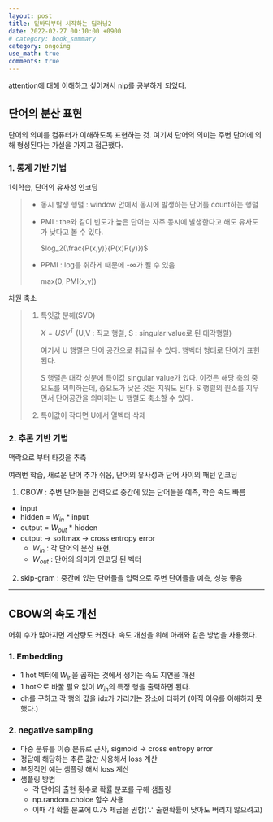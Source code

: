 ```yaml
---
layout: post
title: 밑바닥부터 시작하는 딥러닝2
date: 2022-02-27 00:10:00 +0900
# category: book_summary
category: ongoing
use_math: true
comments: true
---
```


attention에 대해 이해하고 싶어져서 nlp를 공부하게 되었다.

## 단어의 분산 표현

단어의 의미를 컴퓨터가 이해하도록 표현하는 것. 여기서 단어의 의미는 주변 단어에 의해 형성된다는 가설을 가지고 접근했다.

### 1. 통계 기반 기법

1회학습, 단어의 유사성 인코딩

> - 동시 발생 행렬 : window 안에서 동시에 발생하는 단어를 count하는 행렬
>
> - PMI : the와 같이 빈도가 높은 단어는 자주 동시에 발생한다고 해도 유사도가 낮다고 볼 수 있다.
>
>     $log_2(\frac{P(x,y)}{P(x)P(y)})$
>
> - PPMI : log를 취하게 때문에 -$\infty$가 될 수 있음
>
>     max(0, PMI(x,y))

차원 축소

> 1. 특잇값 분해(SVD)
>
>     $X=USV^{T}$ (U,V : 직교 행렬, S : singular value로 된 대각행렬)
> 
>     여기서 U 행렬은 단어 공간으로 취급될 수 있다. 행벡터 형태로 단어가 표현된다.
> 
>     S 행렬은 대각 성분에 특이값 singular value가 있다. 이것은 해당 축의 중요도를 의미하는데, 중요도가 낮은 것은 지워도 된다. S 행렬의 원소를 지우면서 단어공간을 의미하는 U 행렬도 축소할 수 있다.
> 
> 2. 특이값이 작다면 U에서 열벡터 삭제

### 2. 추론 기반 기법

맥락으로 부터 타깃을 추측

여러번 학습, 새로운 단어 추가 쉬움, 단어의 유사성과 단어 사이의 패턴 인코딩

1. CBOW : 주변 단어들을 입력으로 중간에 있는 단어들을 예측, 학습 속도 빠름

- input
- hidden = $W_{in}$ * input
- output = $W_{out}$ * hidden
- output -> softmax -> cross entropy error
  - $W_{in}$ : 각 단어의 분산 표현, 
  - $W_{out}$ : 단어의 의미가 인코딩 된 벡터

2. skip-gram : 중간에 있는 단어들을 입력으로 주변 단어들을 예측, 성능 좋음

---

## CBOW의 속도 개선

어휘 수가 많아지면 계산량도 커진다. 속도 개선을 위해 아래와 같은 방법을 사용했다.

### 1. Embedding

- 1 hot 벡터에 $W_{in}$을 곱하는 것에서 생기는 속도 지연을 개선
- 1 hot으로 바꿀 필요 없이 $W_{in}$의 특정 행을 출력하면 된다.
- dh를 구하고 각 행의 값을 idx가 가리키는 장소에 더하기 (아직 이유를 이해하지 못했다.)

### 2. negative sampling

- 다중 분류를 이중 분류로 근사, sigmoid -> cross entropy error
- 정답에 해당하는 추론 값만 사용해서 loss 계산
- 부정적인 예는 샘플링 해서 loss 계산
- 샘플링 방법
  - 각 단어의 출현 횟수로 확률 분포를 구해 샘플링
  - np.random.choice 함수 사용
  - 이때 각 확률 분포에 0.75 제곱을 권함(∵ 출현확률이 낮아도 버리지 않으려고)
